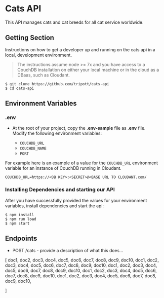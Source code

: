 # Cats API

This API manages cats and cat breeds for all cat service worldwide.

## Getting Section

Instructions on how to get a developer up and running on the cats api in a local, development environment.

> The instructions assume node >= 7x and you have access to a CouchDB installation on either your local machine or in the cloud as a DBaas, such as Cloudant.

```
$ git clone https://github.com/tripott/cats-api
$ cd cats-api
```

## Environment Variables

### **.env**

- At the root of your project, copy the **.env-sample** file as **.env** file.  Modify the following environment variables:

  - `COUCHDB_URL`
  - `COUCHDB_NAME`
  - `PORT`

For example here is an example of a value for the `COUCHDB_URL` environment variable for an instance of CouchDB running in Cloudant.

```
COUCHDB_URL=https://<DB KEY>:<SECRET>@<BASE URL TO CLOUDANT.com/
```

### Installing Dependencies and starting our API

After you have successfully provided the values for your environment variables, install dependencies and start the api:

```
$ npm install
$ npm run load
$ npm start
```

## Endpoints

- POST /cats  - provide a description of what this does...


[
doc1,
doc2,
doc3,
doc4,
doc5,
doc6,
doc7,
doc8,
doc9,
doc10,
doc1,
doc2,
doc3,
doc4,
doc5,
doc6,
doc7,
doc8,
doc9,
doc10,
doc1,
doc2,
doc3,
doc4,
doc5,
doc6,
doc7,
doc8,
doc9,
doc10,
doc1,
doc2,
doc3,
doc4,
doc5,
doc6,
doc7,
doc8,
doc9,
doc10,
doc1,
doc2,
doc3,
doc4,
doc5,
doc6,
doc7,
doc8,
doc9,
doc10,

]

